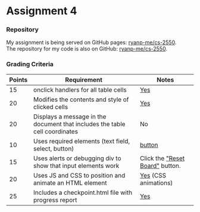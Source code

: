 # Assignment 4

### Repository

My assignment is being served on GitHub pages: [ryanp-me/cs-2550][1].  
The repository for my code is also on GitHub: [ryanp-me/cs-2550][2].

[1]: http://ryanp-me.github.io/cs-2550/ "GitHub Pages"
[2]: https://github.com/ryanp-me/cs-2550/tree/master/connect-four/app "GitHub Repository"

### Grading Criteria

Points | Requirement                                                                 | Notes
-------|-----------------------------------------------------------------------------|-------
15     | onclick handlers for all table cells                                        | [Yes][3]
20     | Modifies the contents and style of clicked cells                            | [Yes][4]
20     | Displays a message in the document that includes the table cell coordinates | No
10     | Uses required elements (text field, select, button)                         | [button][5]
15     | Uses alerts or debugging div to show that input elements work               | Click the ["Reset Board"][6] button.
20     | Uses JS and CSS to position and animate an HTML element                     | [Yes][7] (CSS animations)
25     | Includes a checkpoint.html file with progress report                        | [Yes][8]

[3]: https://github.com/ryanp-me/cs-2550/blob/23343ffb88743b411a9ef5edca1c5368ba68852a/connect-four/app/js/game/view.js#L111-144 "onclick handlers"
[4]: https://github.com/ryanp-me/cs-2550/blob/23343ffb88743b411a9ef5edca1c5368ba68852a/connect-four/app/js/game/view.js#L54-L63 "style modification"
[5]: https://github.com/ryanp-me/cs-2550/blob/23343ffb88743b411a9ef5edca1c5368ba68852a/connect-four/app/game.html#L25 "required elements"
[6]: http://ryanp-me.github.io/cs-2550/game.html "reset button"
[7]: https://github.com/ryanp-me/cs-2550/blob/23343ffb88743b411a9ef5edca1c5368ba68852a/connect-four/app/css/game.scss#L131-L165 "animations"
[8]: http://ryanp-me.github.io/cs-2550/checkpoint.html "checkpoint"
